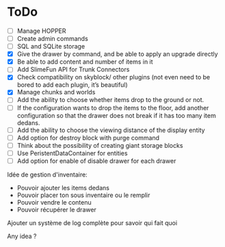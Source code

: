 # ToDo

- [ ] Manage HOPPER
- [ ] Create admin commands
- [ ] SQL and SQLite storage
- [x] Give the drawer by command, and be able to apply an upgrade directly
- [x] Be able to add content and number of items in it
- [ ] Add SlimeFun API for Trunk Connectors
- [x] Check compatibility on skyblock/ other plugins (not even need to be bored to add each plugin, it’s beautiful)
- [x] Manage chunks and worlds
- [ ] Add the ability to choose whether items drop to the ground or not.
- [ ] If the configuration wants to drop the items to the floor, add another configuration so that the drawer does not break if it has too many item dedans. 
- [ ] Add the ability to choose the viewing distance of the display entity 
- [ ] Add option for destroy block with purge command 
- [ ] Think about the possibility of creating giant storage blocks
- [ ] Use PeristentDataContainer for entities
- [ ] Add option for enable of disable drawer for each drawer

Idée de gestion d'inventaire:
- Pouvoir ajouter les items dedans
- Pouvoir placer ton sous inventaire ou le remplir
- Pouvoir vendre le contenu
- Pouvoir récupérer le drawer

Ajouter un système de log complète pour savoir qui fait quoi

Any idea ?